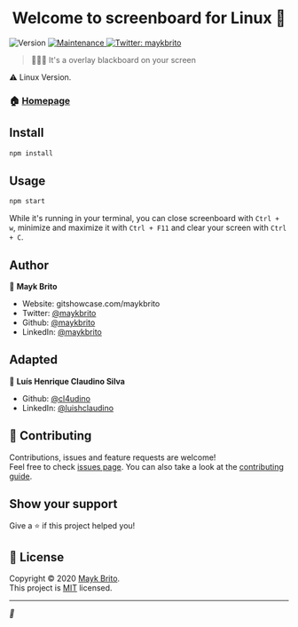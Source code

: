 <h1 align="center">Welcome to screenboard for Linux 👋</h1>
<p>
  <img alt="Version" src="https://img.shields.io/badge/version-1.0.0-blue.svg?cacheSeconds=2592000" />
  
  <a href="https://github.com/maykbrito/screenboard/graphs/commit-activity" target="_blank">
    <img alt="Maintenance" src="https://img.shields.io/badge/Maintained%3F-yes-green.svg" />
  </a>
  
  <a href="https://twitter.com/maykbrito" target="_blank">
    <img alt="Twitter: maykbrito" src="https://img.shields.io/twitter/follow/maykbrito.svg?style=social" />
  </a>
</p>

> 👨🏾‍🏫 It's a overlay blackboard on your screen

<!--
Small presentation video https://youtu.be/xF7OLhD03vo -->

⚠️ Linux Version.

### 🏠 [Homepage](https://github.com/maykbrito/screenboard#readme)

## Install

```sh
npm install
```

## Usage

```sh
npm start
```

While it's running in your terminal, you can close screenboard with `Ctrl + w`, minimize and maximize it with `Ctrl + F11` and clear your screen with `Ctrl + C`.

## Author

👤 **Mayk Brito**

* Website: gitshowcase.com/maykbrito
* Twitter: [@maykbrito](https://twitter.com/maykbrito)
* Github: [@maykbrito](https://github.com/maykbrito)
* LinkedIn: [@maykbrito](https://linkedin.com/in/maykbrito)

## Adapted

👤 **Luís Henrique Claudino Silva**
* Github: [@cl4udino](https://github.com/cl4udino)
* LinkedIn: [@luishclaudino](https://www.linkedin.com/in/luishclaudino/)

## 🤝 Contributing

Contributions, issues and feature requests are welcome!<br />Feel free to check [issues page](https://github.com/cl4udino/screenboard-for-linux/issues). You can also take a look at the [contributing guide](https://github.com/cl4udino/screenboard-for-linux/blob/master/CONTRIBUTING.md).

## Show your support

Give a ⭐️ if this project helped you!

## 📝 License

Copyright © 2020 [Mayk Brito](https://github.com/maykbrito).<br />
This project is [MIT](https://github.com/maykbrito/screenboard/blob/master/LICENSE) licensed.

***
_💜_
